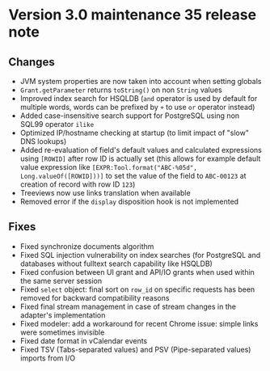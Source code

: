 Version 3.0 maintenance 35 release note
=======================================

Changes
-------

- JVM system properties are now taken into account when setting globals
- `Grant.getParameter` returns `toString()` on non `String` values
- Improved index search for HSQLDB (`and` operator is used by default for multiple words, words can be prefixed by `+` to use `or` operator instead)
- Added case-insensitive search support for PostgreSQL using non SQL99 operator `ilike`
- Optimized IP/hostname checking at startup (to limit impact of "slow" DNS lookups)
- Added re-evaluation of field's default values and calculated expressions using `[ROWID]` after row ID is actually set
  (this allows for example default value expression like `[EXPR:Tool.format("ABC-%05d", Long.valueOf([ROWID]))]`
  to set the value of the field to `ABC-00123` at creation of  record with row ID `123`)
- Treeviews now use links translation when available
- Removed error if the `display` disposition hook is not implemented

Fixes
-----

- Fixed synchronize documents algorithm
- Fixed SQL injection vulnerability on index searches (for PostgreSQL and databases without fulltext search capability like HSQLDB)
- Fixed confusion between UI grant and API/IO grants when used within the same server session
- Fixed `select` object: final sort on `row_id` on specific requests has been removed for backward compatibility reasons
- Fixed final stream management in case of stream changes in the adapter's implementation
- Fixed modeler: add a workaround for recent Chrome issue: simple links were sometimes invisible
- Fixed date format in vCalendar events
- Fixed TSV (Tabs-separated values) and PSV (Pipe-separated values) imports from I/O
